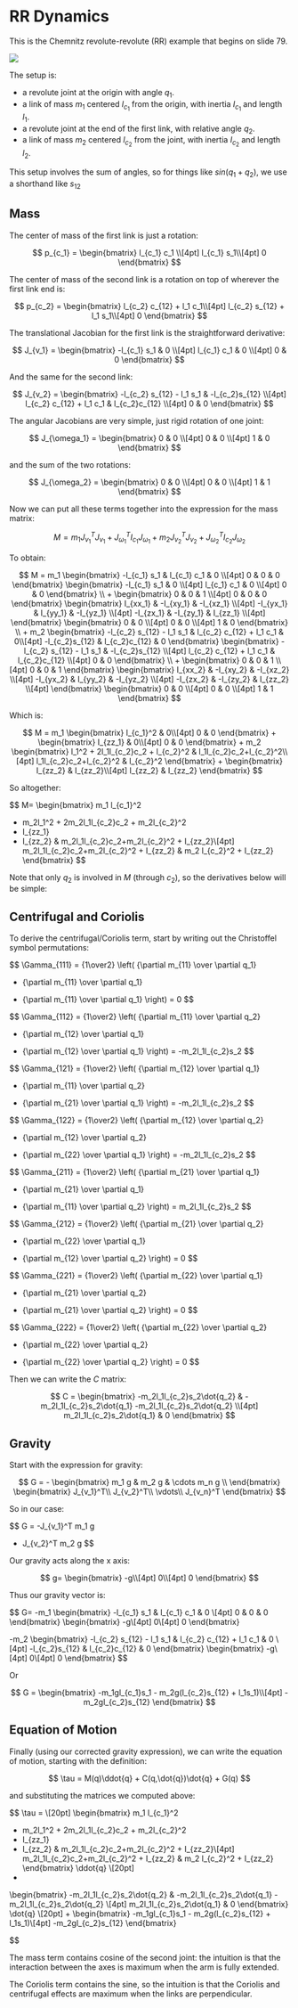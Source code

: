 # RR Dynamics

This is the Chemnitz revolute-revolute (RR) example that begins on slide 79.

<img src="image_rr.png">

The setup is:

* a revolute joint at the origin with angle $q_1$.
* a link of mass $m_1$ centered $l_{c_1}$ from the origin, with inertia $I_{c_1}$ and length $l_1$. 
* a revolute joint at the end of the first link, with relative angle $q_2$.
* a link of mass $m_2$ centered $l_{c_2}$ from the joint, with inertia $I_{c_2}$ and length $l_2$.

This setup involves the sum of angles, so
for things like $sin(q_1 + q_2)$, we use a shorthand like
$s_{12}$

## Mass

The center of mass of the first link is just a rotation:

$$
p_{c_1} =
\begin{bmatrix}
l_{c_1} c_1 \\[4pt]
l_{c_1} s_1\\[4pt]
0
\end{bmatrix}
$$

The center of mass of the second link is a rotation on top
of wherever the first link end is:

$$
p_{c_2} =
\begin{bmatrix}
l_{c_2} c_{12} + l_1 c_1\\[4pt]
l_{c_2} s_{12} + l_1 s_1\\[4pt]
0
\end{bmatrix}
$$

The translational Jacobian for the first link is the
straightforward derivative:

$$
J_{v_1} =
\begin{bmatrix}
-l_{c_1} s_1 & 0 \\[4pt]
l_{c_1} c_1 & 0 \\[4pt]
0 & 0
\end{bmatrix}
$$

And the same for the second link:

$$
J_{v_2} =
\begin{bmatrix}
-l_{c_2} s_{12} - l_1 s_1 & -l_{c_2}s_{12} \\[4pt]
l_{c_2} c_{12} + l_1 c_1 & l_{c_2}c_{12} \\[4pt]
0 & 0
\end{bmatrix}
$$

The angular Jacobians are very simple, just rigid rotation
of one joint:

$$
J_{\omega_1} =
\begin{bmatrix}
0 & 0 \\[4pt]
0 & 0 \\[4pt]
1 & 0
\end{bmatrix}
$$

and the sum of the two rotations:

$$
J_{\omega_2} =
\begin{bmatrix}
0 & 0 \\[4pt]
0 & 0 \\[4pt]
1 & 1
\end{bmatrix}
$$

Now we can put all these terms together into the expression for the mass matrix:

$$
M =
m_1 J_{v_1}^T J_{v_1}
+
J_{\omega_1}^T I_{c_1} J_{\omega_1}
+
m_2 J_{v_2}^T J_{v_2}
+
J_{\omega_2}^T  I_{c_2} J_{\omega_2}
$$

To obtain:

$$
M =
m_1
\begin{bmatrix}
-l_{c_1} s_1 & l_{c_1} c_1 & 0 \\[4pt]
0 & 0  & 0
\end{bmatrix}
\begin{bmatrix}
-l_{c_1} s_1 & 0 \\[4pt]
l_{c_1} c_1 & 0 \\[4pt]
0 & 0
\end{bmatrix}
\\
+
\begin{bmatrix}
0 & 0 & 1 \\[4pt]
0 & 0 & 0
\end{bmatrix}
\begin{bmatrix}
I_{xx_1} & -I_{xy_1} & -I_{xz_1} \\[4pt]
-I_{yx_1} & I_{yy_1} & -I_{yz_1} \\[4pt]
-I_{zx_1} & -I_{zy_1} & I_{zz_1} \\[4pt]
\end{bmatrix}
\begin{bmatrix}
0 & 0 \\[4pt]
0 & 0 \\[4pt]
1 & 0
\end{bmatrix}
\\
+
m_2
\begin{bmatrix}
-l_{c_2} s_{12} - l_1 s_1 & l_{c_2} c_{12} + l_1 c_1 & 0\\[4pt]
-l_{c_2}s_{12}  & l_{c_2}c_{12} & 0
\end{bmatrix}
\begin{bmatrix}
-l_{c_2} s_{12} - l_1 s_1 & -l_{c_2}s_{12} \\[4pt]
l_{c_2} c_{12} + l_1 c_1 & l_{c_2}c_{12} \\[4pt]
0 & 0
\end{bmatrix}
\\
+
\begin{bmatrix}
0 & 0 & 1 \\[4pt]
0 & 0 & 1
\end{bmatrix}
\begin{bmatrix}
I_{xx_2} & -I_{xy_2} & -I_{xz_2} \\[4pt]
-I_{yx_2} & I_{yy_2} & -I_{yz_2} \\[4pt]
-I_{zx_2} & -I_{zy_2} & I_{zz_2} \\[4pt]
\end{bmatrix}
\begin{bmatrix}
0 & 0 \\[4pt]
0 & 0 \\[4pt]
1 & 1
\end{bmatrix}
$$

Which is:

$$
M = 
m_1
\begin{bmatrix}
l_{c_1}^2 & 0\\[4pt]
0 & 0
\end{bmatrix}
+
\begin{bmatrix}
I_{zz_1} & 0\\[4pt]
0 & 0
\end{bmatrix}
+
m_2
\begin{bmatrix}
l_1^2 + 2l_1l_{c_2}c_2 + l_{c_2}^2 & l_1l_{c_2}c_2+l_{c_2}^2\\[4pt]
l_1l_{c_2}c_2+l_{c_2}^2 & l_{c_2}^2
\end{bmatrix}
+
\begin{bmatrix}
I_{zz_2} & I_{zz_2}\\[4pt]
I_{zz_2} & I_{zz_2}
\end{bmatrix}
$$

So altogether:

$$
M=
\begin{bmatrix}
m_1 l_{c_1}^2 
+ m_2l_1^2 + 2m_2l_1l_{c_2}c_2 + m_2l_{c_2}^2 
+ I_{zz_1}
+ I_{zz_2}
& 
m_2l_1l_{c_2}c_2+m_2l_{c_2}^2 + I_{zz_2}\\[4pt]
m_2l_1l_{c_2}c_2+m_2l_{c_2}^2 + I_{zz_2}
&
m_2 l_{c_2}^2 + I_{zz_2}
\end{bmatrix}
$$

Note that only $q_2$ is involved in $M$ (through $c_2$), so the
derivatives below will be simple:

## Centrifugal and Coriolis


To derive the centrifugal/Coriolis term, start by writing out
the Christoffel symbol permutations:

$$
\Gamma_{111} = {1\over2}
\left( {\partial m_{11} \over \partial q_1}
+ {\partial m_{11} \over \partial q_1}
- {\partial m_{11} \over \partial q_1} \right) = 0
$$

$$
\Gamma_{112} = {1\over2}
\left( {\partial m_{11} \over \partial q_2}
+ {\partial m_{12} \over \partial q_1}
- {\partial m_{12} \over \partial q_1} \right) = -m_2l_1l_{c_2}s_2
$$

$$
\Gamma_{121} = {1\over2}
\left( {\partial m_{12} \over \partial q_1}
+ {\partial m_{11} \over \partial q_2}
- {\partial m_{21} \over \partial q_1} \right) = -m_2l_1l_{c_2}s_2
$$

$$
\Gamma_{122} = {1\over2}
\left( {\partial m_{12} \over \partial q_2}
+ {\partial m_{12} \over \partial q_2}
- {\partial m_{22} \over \partial q_1} \right) = -m_2l_1l_{c_2}s_2
$$

$$
\Gamma_{211} = {1\over2}
\left( {\partial m_{21} \over \partial q_1}
+ {\partial m_{21} \over \partial q_1}
- {\partial m_{11} \over \partial q_2} \right) = m_2l_1l_{c_2}s_2
$$

$$
\Gamma_{212} = {1\over2}
\left( {\partial m_{21} \over \partial q_2}
+ {\partial m_{22} \over \partial q_1}
- {\partial m_{12} \over \partial q_2} \right) = 0
$$

$$
\Gamma_{221} = {1\over2}
\left( {\partial m_{22} \over \partial q_1}
+ {\partial m_{21} \over \partial q_2}
- {\partial m_{21} \over \partial q_2} \right) = 0
$$

$$
\Gamma_{222} = {1\over2}
\left( {\partial m_{22} \over \partial q_2}
+ {\partial m_{22} \over \partial q_2}
- {\partial m_{22} \over \partial q_2} \right) = 0
$$

Then we can write the $C$ matrix:

$$
C = 
\begin{bmatrix}
-m_2l_1l_{c_2}s_2\dot{q_2} & -m_2l_1l_{c_2}s_2\dot{q_1} -m_2l_1l_{c_2}s_2\dot{q_2}  \\[4pt]
m_2l_1l_{c_2}s_2\dot{q_1} & 0
\end{bmatrix}
$$

## Gravity

Start with the expression for gravity:

$$
G = -
\begin{bmatrix}
m_1 g & m_2 g & \cdots m_n g \\
\end{bmatrix}
\begin{bmatrix}
J_{v_1}^T\\
J_{v_2}^T\\
\vdots\\
J_{v_n}^T
\end{bmatrix}
$$

So in our case:

$$
G = 
-J_{v_1}^T m_1 g  
- J_{v_2}^T m_2 g
$$

Our gravity acts along the x axis:

$$
g=
\begin{bmatrix}
-g\\[4pt]
0\\[4pt]
0
\end{bmatrix}
$$

Thus our gravity vector is:

$$
G=
-m_1
\begin{bmatrix}
-l_{c_1} s_1 & l_{c_1} c_1 & 0 \\[4pt]
0 & 0 & 0
\end{bmatrix}
\begin{bmatrix}
-g\\[4pt]
0\\[4pt]
0
\end{bmatrix}

-m_2
\begin{bmatrix}
-l_{c_2} s_{12} - l_1 s_1 & l_{c_2} c_{12} + l_1 c_1 & 0  \\[4pt]
-l_{c_2}s_{12}  & l_{c_2}c_{12} & 0
\end{bmatrix}
\begin{bmatrix}
-g\\[4pt]
0\\[4pt]
0
\end{bmatrix}
$$

Or

$$
G = 
\begin{bmatrix}
-m_1gl_{c_1}s_1 - m_2g(l_{c_2}s_{12} + l_1s_1)\\[4pt]
-m_2gl_{c_2}s_{12}
\end{bmatrix}
$$


## Equation of Motion

Finally (using our corrected gravity expression),
we can write the equation of motion, starting with the definition:

$$
\tau = M(q)\ddot{q} + C(q,\dot{q})\dot{q} + G(q)
$$

and substituting the matrices we computed above:

$$
\tau = 
\\[20pt]
\begin{bmatrix}
m_1 l_{c_1}^2 
+ m_2l_1^2 + 2m_2l_1l_{c_2}c_2 + m_2l_{c_2}^2 
+ I_{zz_1}
+ I_{zz_2}
& 
m_2l_1l_{c_2}c_2+m_2l_{c_2}^2 + I_{zz_2}\\[4pt]
m_2l_1l_{c_2}c_2+m_2l_{c_2}^2 + I_{zz_2}
&
m_2 l_{c_2}^2 + I_{zz_2}
\end{bmatrix}
\ddot{q}
\\[20pt]
+
\begin{bmatrix}
-m_2l_1l_{c_2}s_2\dot{q_2} & -m_2l_1l_{c_2}s_2\dot{q_1} -m_2l_1l_{c_2}s_2\dot{q_2}  \\[4pt]
m_2l_1l_{c_2}s_2\dot{q_1} & 0
\end{bmatrix}
\dot{q}
\\[20pt]
+
\begin{bmatrix}
-m_1gl_{c_1}s_1 - m_2g(l_{c_2}s_{12} + l_1s_1)\\[4pt]
-m_2gl_{c_2}s_{12}
\end{bmatrix}

$$


The mass term contains cosine of the second joint: the intuition
is that the interaction between the axes is maximum when the arm
is fully extended.

The Coriolis term contains the sine, so the intuition is that the
Coriolis and centrifugal effects are maximum when the links are
perpendicular.
